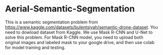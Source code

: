# Aerial-Semantic-Segmentation

This is a semantic segmentation problem from https://www.kaggle.com/datasets/bulentsiyah/semantic-drone-dataset. You need to dowload dataset from Kaggle. 
We use Mask R-CNN and U-Net to solve this problem. 
For Mask R-CNN model, you need to upload both original images and labeled mask to your google drive, and then use colab for model training and testing.
